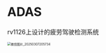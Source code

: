 # ADAS
rv1126上设计的疲劳驾驶检测系统

<img src="https://cdn.jsdelivr.net/gh/rkjjx/Pictures@main/%E5%BE%AE%E4%BF%A1%E5%9B%BE%E7%89%87_20250307205734.jpg" alt="微信图片_20250307205734" style="zoom:50%;" />
